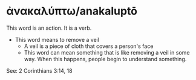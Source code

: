 # ἀνακαλύπτω/anakaluptō
This word is an action. It is a verb.
* This word means to remove a veil
    * A veil is a piece of cloth that covers a person's face
    * This word can mean something that is like removing a veil in some way. When this happens, people begin to understand something. 

See: 2 Corinthians 3:14, 18
